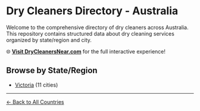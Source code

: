 # Dry Cleaners Directory - Australia

Welcome to the comprehensive directory of dry cleaners across Australia. This repository contains structured data about dry cleaning services organized by state/region and city.

🌐 **[Visit DryCleanersNear.com](https://drycleanersnear.com)** for the full interactive experience!

## Browse by State/Region

- [Victoria](./victoria/README.md) (11 cities)

---

[← Back to All Countries](../README.md)
